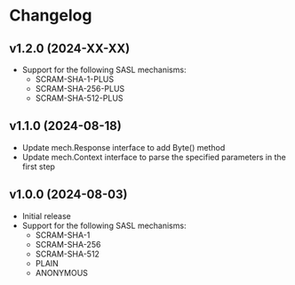 # Changelog

## v1.2.0 (2024-XX-XX)
- Support for the following SASL mechanisms:
  - SCRAM-SHA-1-PLUS
  - SCRAM-SHA-256-PLUS
  - SCRAM-SHA-512-PLUS

## v1.1.0 (2024-08-18)
- Update mech.Response interface to add Byte() method
- Update mech.Context interface to parse the specified parameters in the first step

## v1.0.0 (2024-08-03)
- Initial release  
- Support for the following SASL mechanisms:
  - SCRAM-SHA-1
  - SCRAM-SHA-256
  - SCRAM-SHA-512
  - PLAIN
  - ANONYMOUS

